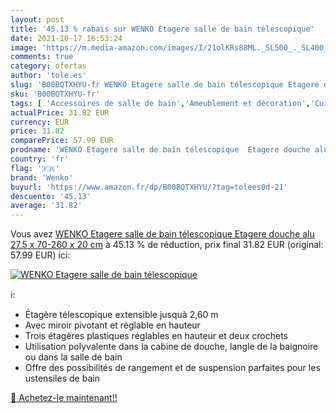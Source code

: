 ```yaml
---
layout: post
title: '45.13 % rabais sur WENKO Etagere salle de bain télescopique'
date: 2021-10-17 16:53:24
image: 'https://m.media-amazon.com/images/I/21olKRs88ML._SL500_._SL400_.jpg'
comments: true
category: ofertas
author: 'tole.es'
slug: 'B00BQTXHYU-fr WENKO Etagere salle de bain télescopique Etagere douche...'
sku: 'B00BQTXHYU-fr'
tags: [ 'Accessoires de salle de bain','Ameublement et décoration','Cuisine et Maison','Ensembles daccessoires de salle de bain','Salle de bain et WC','wenko', ]
actualPrice: 31.82 EUR
currency: EUR
price: 31.82
comparePrice: 57.99 EUR
prodname: 'WENKO Etagere salle de bain télescopique  Etagere douche alu  27.5 x 70-260 x 20 cm'
country: 'fr'
flag: '🇫🇷'
brand: 'Wenko'
buyurl: 'https://www.amazon.fr/dp/B00BQTXHYU/?tag=tolees0d-21'
descuento: '45.13'
average: '31.82'
---
```


Vous avez [WENKO Etagere salle de bain télescopique  Etagere douche alu  27.5 x 70-260 x 20 cm](https://www.amazon.fr/dp/B00BQTXHYU/?tag=tolees0d-21)  à  45.13 % de réduction, prix final  31.82 EUR (original: 57.99 EUR) ici:

[![WENKO Etagere salle de bain télescopique](https://m.media-amazon.com/images/I/21olKRs88ML._SL500_._SL400_.jpg)](https://www.amazon.fr/dp/B00BQTXHYU/?tag=tolees0d-21)

ℹ️:

- Étagère télescopique extensible jusquà 2,60 m
- Avec miroir pivotant et réglable en hauteur
- Trois étagères plastiques réglables en hauteur et deux crochets
- Utilisation polyvalente dans la cabine de douche, langle de la baignoire ou dans la salle de bain
- Offre des possibilités de rangement et de suspension parfaites pour les ustensiles de bain

[🛒 Achetez-le maintenant!!](https://www.amazon.fr/dp/B00BQTXHYU/?tag=tolees0d-21)
